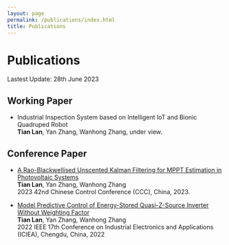 ```yaml
---
layout: page
permalink: /publications/index.html
title: Publications
---
```


# Publications

Lastest Update: 28th June 2023&nbsp; 

## Working Paper

- Industrial Inspection System based on Intelligent IoT and Bionic Quadruped Robot<br>**Tian Lan**, Yan Zhang, Wanhong Zhang, under view.<br>



## Conference Paper


- [A Rao-Blackwellised Unscented Kalman Filtering for MPPT Estimation in Photovoltaic Systems](https://tianlan9308.github.io/mypaper/ccc2023.pdf)<br>**Tian Lan**, Yan Zhang, Wanhong Zhang<br>2023 42nd Chinese Control Conference (CCC), China, 2023.<br>

- [Model Predictive Control of Energy-Stored Quasi-Z-Source Inverter Without Weighting Factor](https://tianlan9308.github.io/mypaper/iciea2022-000404.pdf)<br>**Tian Lan**, Yan Zhang, Wanhong Zhang<br>2022 IEEE 17th Conference on Industrial Electronics and Applications (ICIEA), Chengdu, China, 2022<br>

<br>
